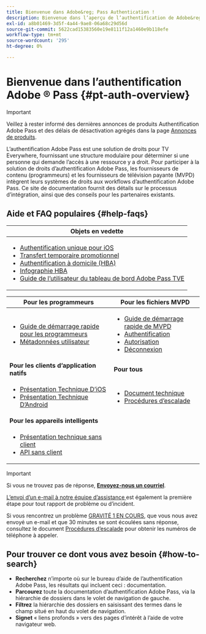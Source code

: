 ```yaml
---
title: Bienvenue dans Adobe&reg; Pass Authentication !
description: Bienvenue dans l’aperçu de l’authentification de Adobe&reg; Pass
exl-id: a8b01469-3d5f-4a44-9ae8-06a68c29d56d
source-git-commit: 5622cad15383560e19e8111f12a1460e9b118efe
workflow-type: tm+mt
source-wordcount: '295'
ht-degree: 0%

---
```


# Bienvenue dans l’authentification Adobe ® Pass {#pt-auth-overview}

>[!IMPORTANT]
>
> Veillez à rester informé des dernières annonces de produits Authentification Adobe Pass et des délais de désactivation agrégés dans la page [Annonces de produits](/help/authentication/product-announcements.md).

L’authentification Adobe Pass est une solution de droits pour TV Everywhere, fournissant une structure modulaire pour déterminer si une personne qui demande l’accès à une ressource y a droit. Pour participer à la solution de droits d’authentification Adobe Pass, les fournisseurs de contenu (programmeurs) et les fournisseurs de télévision payante (MVPD) intègrent leurs systèmes de droits aux workflows d’authentification Adobe Pass. Ce site de documentation fournit des détails sur le processus d’intégration, ainsi que des conseils pour les partenaires existants.

## Aide et FAQ populaires {#help-faqs}

| **Objets en vedette** |
|------------------------------------------------------------------------------------------------------------------------------------------------------------------------------------------------------------------------------------------------------------------------------------------------------------------------------------------------------------------------------------------------------------------------------------------------------------------------------------------------------------------------------------------------------------------------------------------------------------------------------------------------------------------------------------------------|
| <ul><li>[Authentification unique pour iOS](/help/authentication/integration-guide-programmers/features-standard/sso-access/partner-sso/apple-sso/apple-sso-overview.md)</li><li>[Transfert temporaire promotionnel](/help/authentication/integration-guide-programmers/features-premium/temporary-access/promotional-temp-pass.md)</li><li>[Authentification à domicile (HBA)](/help/authentication/integration-guide-programmers/features-standard/hba-access/home-based-authn-tve.md)</li><li>[Infographie HBA](https://dzf8vqv24eqhg.cloudfront.net/userfiles/258/326/ckfinder/files/AdobeNewsletterHBA.pdf)</li><li>[Guide de l’utilisateur du tableau de bord Adobe Pass TVE](/help/authentication/user-guide-tve-dashboard/tve-dashboard-overview.md)</li></ul> |

| **Pour les programmeurs** | **Pour les fichiers MVPD** |
|--------------------------------------------------------------------------------------------------------------------------------------------------------------------------------------------------------------------------------------------------------------------------------|-----------------------------------------------------------------------------------------------------------------------------------------------------------------------------------------------------------------------------------------------------------------------------------------------------------------------------------------------------------------------|
| <ul><li>[ Guide de démarrage rapide pour les programmeurs ](/help/authentication/kickstart/programmer-kickstart-guide.md)</li><li>[Métadonnées utilisateur](/help/authentication/integration-guide-programmers/legacy/rest-api-v1/apis/user-metadata.md)</li></ul> | <ul><li>[Guide de démarrage rapide de MVPD](/help/authentication/kickstart/mvpd-kickstart-guide.md)</li><li>[ Authentification ](/help/authentication/integration-guide-mvpds/authn-usecase.md)</li><li>[Autorisation](/help/authentication/integration-guide-mvpds/authz-usecase.md)</li><li>[ Déconnexion ](/help/authentication/integration-guide-mvpds/usecase-mvpd-logout.md)</li></ul> |
| **Pour les clients d’application natifs** | **Pour tous** |
| <ul><li>[Présentation Technique D’iOS](/help/authentication/integration-guide-programmers/legacy/sdks/ios-tvos-sdk/iostvos-sdk-overview.md)</li><li>[Présentation Technique D’Android](/help/authentication/integration-guide-programmers/legacy/sdks/android-sdk/android-sdk-overview.md)</li></ul> | <ul><li>[Document technique](/help/authentication/kickstart/technical-paper.md)</li><li>[Procédures d’escalade](/help/authentication/kickstart/escalation-procedures.md)</li></ul> |
| **Pour les appareils intelligents** |                                                                                                                                                                                                                                                                                                                                                                       |
| <ul><li>[Présentation technique sans client](/help/authentication/integration-guide-programmers/legacy/rest-api-v1/rest-api-overview.md)</li><li>[API sans client](/help/authentication/integration-guide-programmers/legacy/rest-api-v1/rest-api-reference.md)</li></ul> |                                                                                                                                                                                                                                                                                                                                                                       |

>[!IMPORTANT]
>
> Si vous ne trouvez pas de réponse, [**Envoyez-nous un courriel**](mailto:tve-support@adobe.com).
>
> [ L’envoi d’un e-mail à notre équipe d’assistance ](mailto:tve-support@adobe.com) est également la première étape pour tout rapport de problème ou d’incident.
>
> Si vous rencontrez un problème [GRAVITÉ 1 EN COURS](/help/authentication/kickstart/escalation-procedures.md), que vous nous avez envoyé un e-mail et que 30 minutes se sont écoulées sans réponse, consultez le document [Procédures d’escalade](/help/authentication/kickstart/escalation-procedures.md) pour obtenir les numéros de téléphone à appeler.

## Pour trouver ce dont vous avez besoin {#how-to-search}

* **Recherchez** n’importe où sur le bureau d’aide de l’authentification Adobe Pass, les résultats qui incluent ceci :
documentation.
* **Parcourez** toute la documentation d’authentification Adobe Pass, via la hiérarchie de dossiers dans le volet de navigation de gauche.
* **Filtrez** la hiérarchie des dossiers en saisissant des termes dans le champ situé en haut du volet de navigation.
* **Signet** « liens profonds » vers des pages d’intérêt à l’aide de votre navigateur web.

